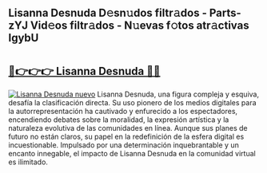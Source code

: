 ## Lisanna Desnuda D𝚎sn𝚞dos filtr𝚊dos - Parts-zYJ Vid𝚎os filtr𝚊dos - N𝚞evas f𝚘tos atr𝚊ctivas IgybU

# <h2><a href="http://mbe5cch.tromn.icu/?c=Lisanna+Desnuda">🔗👉👉👉 Lisanna Desnuda 🔗🔗</a></h2>

[![Lisanna Desnuda nuevo](https://i.imgur.com/pEAQMta.gif)](http://mbe5cch.tromn.icu/?c=Lisanna+Desnuda)
Lisanna Desnuda, una figura compleja y esquiva, desafía la clasificación directa. Su uso pionero de los medios digitales para la autorrepresentación ha cautivado y enfurecido a los espectadores, encendiendo debates sobre la moralidad, la expresión artística y la naturaleza evolutiva de las comunidades en línea. Aunque sus planes de futuro no están claros, su papel en la redefinición de la esfera digital es incuestionable. Impulsado por una determinación inquebrantable y un encanto innegable, el impacto de Lisanna Desnuda en la comunidad virtual es ilimitado.
